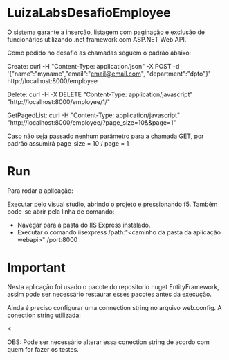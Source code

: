 # LuizaLabsDesafioEmployee

O sistema garante a inserção, listagem com paginação e exclusão de funcionários utilizando .net framework com ASP.NET Web API.

Como pedido no desafio as chamadas seguem o padrão abaixo:

Create: curl -H "Content-Type: application/json" -X POST -d '{"name":"myname","email":"email@email.com", "department":"dpto"}' http://localhost:8000/employee

Delete: curl -H -X DELETE "Content-Type: application/javascript" "http://localhost:8000/employee/1/"

GetPagedList: curl -H "Content-Type: application/javascript" "http://localhost:8000/employee/?page_size=10&&page=1"

Caso não seja passado nenhum parâmetro para a chamada GET, por padrão assumirá page_size = 10 / page = 1


# Run

Para rodar a aplicação:

Executar pelo visual studio, abrindo o projeto  e pressionando f5.
Também pode-se abrir pela linha de comando:
- Navegar para a pasta do IIS Express instalado.
- Executar o comando iisexpress /path:"<caminho da pasta da aplicação webapi>" /port:8000

# Important

Nesta aplicação foi usado o pacote do repositorio nuget EntityFramework, assim pode ser necessário restaurar esses pacotes antes da execução.

Ainda é preciso configurar uma connection string no arquivo web.config. 
A conection string utilizada:

<<connectionStrings>
      <add name="EmployeeLocal"
      connectionString="Data Source=(localdb)\MSSQLLocalDB; Initial Catalog=DesafioLuizaLabs; Integrated Security=True;"
      providerName="System.Data.SqlClient"/>
</connectionStrings>

OBS: Pode ser necessário alterar essa conection string de acordo com quem for fazer os testes.

